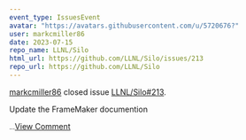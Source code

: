 ```yaml
---
event_type: IssuesEvent
avatar: "https://avatars.githubusercontent.com/u/5720676?"
user: markcmiller86
date: 2023-07-15
repo_name: LLNL/Silo
html_url: https://github.com/LLNL/Silo/issues/213
repo_url: https://github.com/LLNL/Silo
---
```


<a href='https://github.com/markcmiller86' target='_blank'>markcmiller86</a> closed issue <a href='https://github.com/LLNL/Silo/issues/213' target='_blank'>LLNL/Silo#213</a>.

<p>Update the FrameMaker documention</p><small>...</small><a href='https://github.com/LLNL/Silo/issues/213' target='_blank'>View Comment</a>